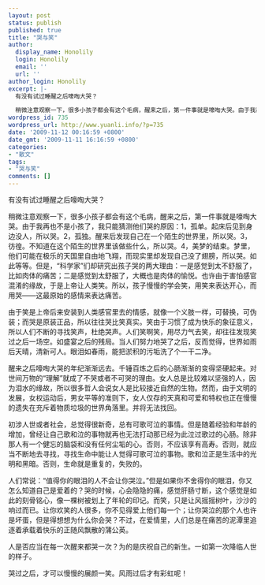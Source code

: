 ```yaml
---
layout: post
status: publish
published: true
title: "哭与笑"
author:
  display_name: Honolily
  login: Honolily
  email: ''
  url: ''
author_login: Honolily
excerpt: |-
  有没有试过睡醒之后嚎啕大哭？

  稍微注意观察一下，很多小孩子都会有这个毛病，醒来之后，第一件事就是嚎啕大哭。由于我再也不是小孩了，我只能猜测他们哭的原因：
wordpress_id: 735
wordpress_url: http://www.yuanli.info/?p=735
date: '2009-11-12 00:16:59 +0800'
date_gmt: '2009-11-11 16:16:59 +0800'
categories:
- "散文"
tags:
- "哭与笑"
comments: []
---
```

<p>有没有试过睡醒之后嚎啕大哭？</p>
<p>稍微注意观察一下，很多小孩子都会有这个毛病，醒来之后，第一件事就是嚎啕大哭。由于我再也不是小孩了，我只能猜测他们哭的原因：<a id="more"></a><a id="more-735"></a>1，孤单。起床后见到身边没人，所以哭。2，孤独。醒来后发现自己在一个陌生的世界里，所以哭。3，彷徨。不知道在这个陌生的世界里该做些什么，所以哭。4，美梦的结束。梦里，他们可能在极乐的天国里自由地飞翔，而现实里却发现自己没了翅膀，所以哭。如此等等。但是，&ldquo;科学家&rdquo;们却研究出孩子哭的两大理由：一是感觉到太不舒服了，比如肉体的痛苦；二是感觉到太舒服了，大概也是肉体的愉悦。也许由于害怕感官混淆的缘故，于是上帝让人类笑。所以，孩子慢慢的学会笑，用笑来表达开心，而用哭&mdash;&mdash;这最原始的感情来表达痛苦。</p>
<p>由于笑是上帝后来安装到人类感官里去的情感，就像一个义肢一样，可替换，可伪装；而哭是原装正品，所以往往哭比笑真实。笑由于习惯了成为快乐的象征意义，所以人们不断的寻找笑声，杜绝哭声。人们笑啊笑，用尽力气去笑，却往往发现笑过之后一场空。如盛宴之后的残局。当人们努力地哭了之后，反而觉得，世界如雨后天晴，清新可人。眼泪如春雨，能把淤积的污垢洗了个一干二净。</p>
<p>醒来之后嚎啕大哭的年纪渐渐远去。千锤百炼之后的心肠渐渐的变得坚硬起来。对世间万物的&ldquo;理解&rdquo;就成了不哭或者不可哭的理由。女人总是比较难以坚强的人，因为泪水的缘故，所以很多哲人会说女人是比较接近自然的生物。然而，由于文明的发展，女权运动后，男女平等的准则下，女人仅存的天真和可爱和特权也正在慢慢的遗失在充斥着物质垃圾的世界角落里。并将无法找回。</p>
<p>初涉人世或者社会，总觉得很新奇，总有可歌可泣的事情。但是随着经验和年龄的增加，曾经让自己歌和泣的事物就再也无法打动那已经为此泣过歌过的心肠。除非那人有一个健忘的脑袋和没有任何尘垢的心。否则，不应该享有高寿。否则，就应当不断地去寻找，寻找生命中能让人觉得可歌可泣的事物。歌和泣正是生活中的光明和黑暗。否则，生命就是重复的，失败的。</p>
<p>人们常说：&ldquo;值得你的眼泪的人不会让你哭泣。&rdquo;但是如果你不舍得你的眼泪，你又怎么知道自己是爱着的？哭的时候，心会隐隐的痛，感觉肝肠寸断，这个感觉是如此的刻骨铭心，像一棵树被划上了年轮的印记。而笑，只是让风摇摇树叶，沙沙的响过而已。让你欢笑的人很多，你不见得爱上他们每一个；让你哭泣的那个人也许是坏蛋，但是得想想为什么你会哭？不过，在爱情里，人们总是在痛苦的泥潭里追逐着承载着快乐的正随风飘散的蒲公英。</p>
<p>人是否应当在每一次醒来都哭一次？为的是庆祝自己的新生。一如第一次降临人世的样子。</p>
<p>哭过之后，才可以慢慢的展颜一笑。风雨过后才有彩虹呢！</p>
